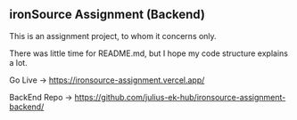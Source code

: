 ## ironSource Assignment (Backend)

This is an assignment project, to whom it concerns only.

There was little time for README.md, but I hope my code structure explains a lot.

Go Live -> https://ironsource-assignment.vercel.app/

BackEnd Repo -> https://github.com/julius-ek-hub/ironsource-assignment-backend/
